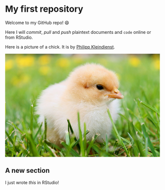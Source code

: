 # My first repository

Welcome to my GitHub repo! :smile:

Here I will *commit*, _pull_ and *push* plaintext documents and `code` online or from RStudio.

Here is a picture of a chick. It is by [Philipp Kleindienst](https://pixabay.com/en/chicks-spring-chicken-plumage-349035/).

![A chick, by Philipp Kleindienst](chick.jpg)

## A new section

I just wrote *this* in RStudio!